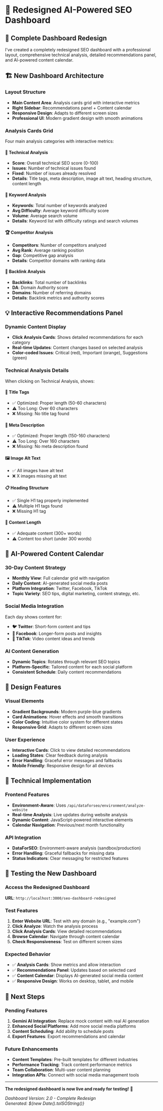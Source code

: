 # 🚀 Redesigned AI-Powered SEO Dashboard

## 🎯 **Complete Dashboard Redesign**

I've created a completely redesigned SEO dashboard with a professional layout, comprehensive technical analysis, detailed recommendations panel, and AI-powered content calendar.

## 🏗️ **New Dashboard Architecture**

### **Layout Structure**
- **Main Content Area**: Analysis cards grid with interactive metrics
- **Right Sidebar**: Recommendations panel + Content calendar
- **Responsive Design**: Adapts to different screen sizes
- **Professional UI**: Modern gradient design with smooth animations

### **Analysis Cards Grid**
Four main analysis categories with interactive metrics:

#### **🔧 Technical Analysis**
- **Score**: Overall technical SEO score (0-100)
- **Issues**: Number of technical issues found
- **Fixed**: Number of issues already resolved
- **Details**: Title tags, meta description, image alt text, heading structure, content length

#### **🔑 Keyword Analysis**
- **Keywords**: Total number of keywords analyzed
- **Avg Difficulty**: Average keyword difficulty score
- **Volume**: Average search volume
- **Details**: Keyword list with difficulty ratings and search volumes

#### **🏆 Competitor Analysis**
- **Competitors**: Number of competitors analyzed
- **Avg Rank**: Average ranking position
- **Gap**: Competitive gap analysis
- **Details**: Competitor domains with ranking data

#### **🔗 Backlink Analysis**
- **Backlinks**: Total number of backlinks
- **DA**: Domain Authority score
- **Domains**: Number of referring domains
- **Details**: Backlink metrics and authority scores

## 💡 **Interactive Recommendations Panel**

### **Dynamic Content Display**
- **Click Analysis Cards**: Shows detailed recommendations for each category
- **Real-time Updates**: Content changes based on selected analysis
- **Color-coded Issues**: Critical (red), Important (orange), Suggestions (green)

### **Technical Analysis Details**
When clicking on Technical Analysis, shows:

#### **📝 Title Tags**
- ✅ Optimized: Proper length (50-60 characters)
- ⚠️ Too Long: Over 60 characters
- ❌ Missing: No title tag found

#### **📄 Meta Description**
- ✅ Optimized: Proper length (150-160 characters)
- ⚠️ Too Long: Over 160 characters
- ❌ Missing: No meta description found

#### **🖼️ Image Alt Text**
- ✅ All images have alt text
- ❌ X images missing alt text

#### **📋 Heading Structure**
- ✅ Single H1 tag properly implemented
- ⚠️ Multiple H1 tags found
- ❌ Missing H1 tag

#### **📏 Content Length**
- ✅ Adequate content (300+ words)
- ⚠️ Content too short (under 300 words)

## 📅 **AI-Powered Content Calendar**

### **30-Day Content Strategy**
- **Monthly View**: Full calendar grid with navigation
- **Daily Content**: AI-generated social media posts
- **Platform Integration**: Twitter, Facebook, TikTok
- **Topic Variety**: SEO tips, digital marketing, content strategy, etc.

### **Social Media Integration**
Each day shows content for:
- **🐦 Twitter**: Short-form content and tips
- **📘 Facebook**: Longer-form posts and insights
- **🎵 TikTok**: Video content ideas and trends

### **AI Content Generation**
- **Dynamic Topics**: Rotates through relevant SEO topics
- **Platform-Specific**: Tailored content for each social platform
- **Consistent Schedule**: Daily content recommendations

## 🎨 **Design Features**

### **Visual Elements**
- **Gradient Backgrounds**: Modern purple-blue gradients
- **Card Animations**: Hover effects and smooth transitions
- **Color Coding**: Intuitive color system for different states
- **Responsive Grid**: Adapts to different screen sizes

### **User Experience**
- **Interactive Cards**: Click to view detailed recommendations
- **Loading States**: Clear feedback during analysis
- **Error Handling**: Graceful error messages and fallbacks
- **Mobile Friendly**: Responsive design for all devices

## 🔧 **Technical Implementation**

### **Frontend Features**
- **Environment-Aware**: Uses `/api/dataforseo/environment/analyze-website`
- **Real-time Analysis**: Live updates during website analysis
- **Dynamic Content**: JavaScript-powered interactive elements
- **Calendar Navigation**: Previous/next month functionality

### **API Integration**
- **DataForSEO**: Environment-aware analysis (sandbox/production)
- **Error Handling**: Graceful fallbacks for missing data
- **Status Indicators**: Clear messaging for restricted features

## 🧪 **Testing the New Dashboard**

### **Access the Redesigned Dashboard**
**URL**: `http://localhost:3000/seo-dashboard-redesigned`

### **Test Features**
1. **Enter Website URL**: Test with any domain (e.g., "example.com")
2. **Click Analyze**: Watch the analysis process
3. **Click Analysis Cards**: View detailed recommendations
4. **Browse Calendar**: Navigate through content calendar
5. **Check Responsiveness**: Test on different screen sizes

### **Expected Behavior**
- ✅ **Analysis Cards**: Show metrics and allow interaction
- ✅ **Recommendations Panel**: Updates based on selected card
- ✅ **Content Calendar**: Displays AI-generated social media content
- ✅ **Responsive Design**: Works on desktop, tablet, and mobile

## 🚀 **Next Steps**

### **Pending Features**
1. **Gemini AI Integration**: Replace mock content with real AI generation
2. **Enhanced Social Platforms**: Add more social media platforms
3. **Content Scheduling**: Add ability to schedule posts
4. **Export Features**: Export recommendations and calendar

### **Future Enhancements**
- **Content Templates**: Pre-built templates for different industries
- **Performance Tracking**: Track content performance metrics
- **Team Collaboration**: Multi-user content planning
- **Integration APIs**: Connect with social media management tools

---

**The redesigned dashboard is now live and ready for testing!** 🎉

*Dashboard Version: 2.0 - Complete Redesign*  
*Generated: ${new Date().toISOString()}*





